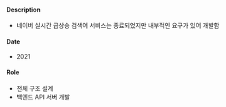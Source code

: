 #### Description
* 네이버 실시간 급상승 검색어 서비스는 종료되었지만 내부적인 요구가 있어 개발함

#### Date
* 2021
 
#### Role
* 전체 구조 설계
* 백엔드 API 서버 개발
